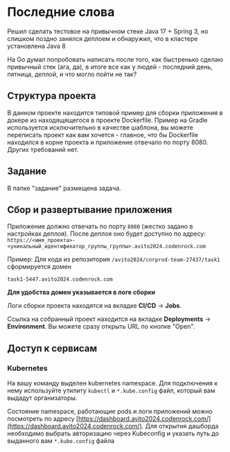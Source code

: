 # Последние слова
Решил сделать тестовое на привычном стеке Java 17 + Spring 3, но слишком поздно занялся деплоем и обнаружил, что в кластере установлена Java 8

На Go думал попробовать написать после того, как быстренько сделаю привычный стек (ага, да), в итоге все как у людей - последний день, пятница, деплой, и что могло пойти не так?

## Структура проекта
В данном проекте находится типовой пример для сборки приложения в докере из находящящегося в проекте Dockerfile. Пример на Gradle используется исключительно в качестве шаблона, вы можете переписать проект как вам хочется - главное, что бы Dockerfile находился в корне проекта и приложение отвечало по порту 8080. Других требований нет.

## Задание
В папке "задание" размещена задача.

## Сбор и развертывание приложения
Приложение должно отвечать по порту `8080` (жестко задано в настройках деплоя). После деплоя оно будет доступно по адресу: `https://<имя_проекта>-<уникальный_идентификатор_группы_группы>.avito2024.codenrock.com`

Пример: Для кода из репозитория `/avito2024/cnrprod-team-27437/task1` сформируется домен

```
task1-5447.avito2024.codenrock.com
```

**Для удобства домен указывается в логе сборки**

Логи сборки проекта находятся на вкладке **CI/CD** -> **Jobs**.

Ссылка на собранный проект находится на вкладке **Deployments** -> **Environment**. Вы можете сразу открыть URL по кнопке "Open".

## Доступ к сервисам

### Kubernetes
На вашу команду выделен kubernetes namespace. Для подключения к нему используйте утилиту `kubectl` и `*.kube.config` файл, который вам выдадут организаторы.

Состояние namespace, работающие pods и логи приложений можно посмотреть по адресу [https://dashboard.avito2024.codenrock.com/](https://dashboard.avito2024.codenrock.com/). Для открытия дашборда необходимо выбрать авторизацию через Kubeconfig и указать путь до выданного вам `*.kube.config` файла



